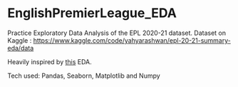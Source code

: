 # EnglishPremierLeague_EDA
Practice Exploratory Data Analysis of the EPL 2020-21 dataset.
Dataset on Kaggle : https://www.kaggle.com/code/yahyarashwan/epl-20-21-summary-eda/data

Heavily inspired by [this](https://www.kaggle.com/code/yahyarashwan/epl-20-21-summary-eda/notebook) EDA. 

Tech used: Pandas, Seaborn, Matplotlib and Numpy
